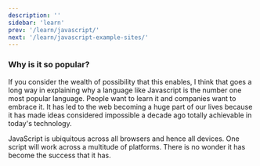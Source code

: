 ```yaml
---
description: ''
sidebar: 'learn'
prev: '/learn/javascript/'
next: '/learn/javascript-example-sites/'
---
```


### Why is it so popular?

If you consider the wealth of possibility that this enables, I think that goes a long way in explaining why a language like Javascript is the number one most popular language. People want to learn it and companies want to embrace it. It has led to the web becoming a huge part of our lives because it has made ideas considered impossible a decade ago totally achievable in today's technology.

JavaScript is ubiquitous across all browsers and hence all devices. One script will work across a multitude of platforms. There is no wonder it has become the success that it has.

